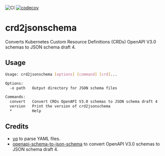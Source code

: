 ![CI](https://github.com/tricktron/crd2jsonschema/actions/workflows/main.yml/badge.svg)
[![codecov](https://codecov.io/gh/tricktron/crd2jsonschema/branch/main/graph/badge.svg?token=H2WRI0VUCQ)](https://codecov.io/gh/tricktron/crd2jsonschema)

# crd2jsonschema

Converts Kubernetes Custom Resource Definitions (CRDs) OpenAPI V3.0 schemas to JSON schema draft 4.

## Usage

```bash
Usage: crd2jsonschema [options] [command] [crd]...

Options:
  -o path   Output directory for JSON schema files

Commands:
  convert   Convert CRDs OpenAPI V3.0 schemas to JSON schema draft 4
  version   Print the version of crd2jsonschema
  *         Help
```

## Credits

- [yq](https://github.com/mikefarah/yq) to parse YAML files.
- [openapi-schema-to-json-schema](https://github.com/openapi-contrib/openapi-schema-to-json-schema)
to convert OpenAPI V3.0 schemas to JSON schema draft 4.